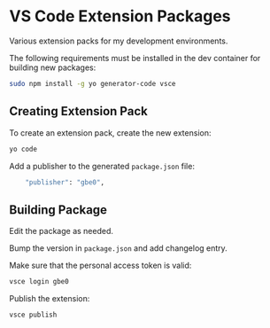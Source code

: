 # VS Code Extension Packages

Various extension packs for my development environments.

The following requirements must be installed in the dev container for building new packages:

```bash
sudo npm install -g yo generator-code vsce
```

## Creating Extension Pack

To create an extension pack, create the new extension:

```bash
yo code
```

Add a publisher to the generated `package.json` file:

```bash
    "publisher": "gbe0",
```

## Building Package

Edit the package as needed.

Bump the version in `package.json` and add changelog entry.

Make sure that the personal access token is valid:

```bash
vsce login gbe0
```

Publish the extension:

```bash
vsce publish
```

